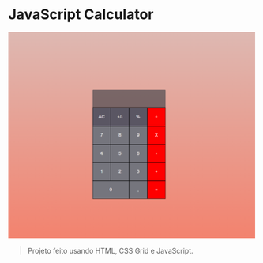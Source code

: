 # JavaScript Calculator


<img width="500px" src="./assets/calculator-img.png" alt="exemplo imagem">

> Projeto feito usando HTML, CSS Grid e JavaScript.
